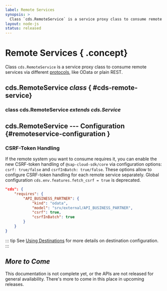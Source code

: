 ```yaml
---
label: Remote Services
synopsis: >
  Class `cds.RemoteService` is a service proxy class to consume remote services via different [protocols](protocols), like OData or plain REST.
layout: node-js
status: released
---
```

<!--- Migrated: @external/node.js/remote-services.md -> @external/node.js/remote-services.md -->

# Remote Services { .concept}

Class `cds.RemoteService` is a service proxy class to consume remote services via different [protocols](protocols), like OData or plain REST.

<!--- % include links-for-node.md %} -->
<!--- % include _chapters toc="2,3" %} -->

<!--- % assign srv = '<span style="color:grey">&#8627; </span>' %} -->
<!--- % assign srv = '<span style="color:grey">srv</span>' %} -->


## cds.**RemoteService**  <i>  class </i> { #cds-remote-service}

### class cds.**RemoteService**  <i>  extends cds.Service </i>

## cds.RemoteService --- Configuration {#remoteservice-configuration }
[remoteservice configuration]: #remoteservice-configuration


<!--- % assign tx = '<span style="color:grey">srv</span>' %} -->



### CSRF-Token Handling

If the remote system you want to consume requires it, you can enable the new CSRF-token handling of `@sap-cloud-sdk/core` via configuration options: `csrf: true/false` and `csrfInBatch: true/false`. These options allow to configure CSRF-token handling for each remote service separately. Global configuration `cds.env.features.fetch_csrf = true` is deprecated.

```json
"cds": {
    "requires": {
        "API_BUSINESS_PARTNER": {
            "kind": "odata",
            "model": "srv/external/API_BUSINESS_PARTNER",
            "csrf": true,
            "csrfInBatch": true
        }
    }
}
```
::: tip
See [Using Destinations](../guides/using-services/#using-destinations) for more details on destination configuration.
:::

##  <i>  More to Come </i>

This documentation is not complete yet, or the APIs are not released for general availability. There's more to come in this place in upcoming releases.
